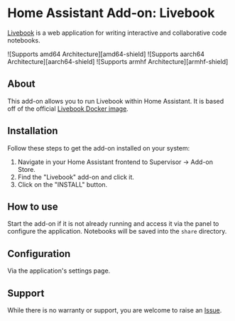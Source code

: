 # Home Assistant Add-on: Livebook

[Livebook](https://livebook.dev) is a web application for writing interactive and collaborative code notebooks.

![Supports amd64 Architecture][amd64-shield] ![Supports aarch64 Architecture][aarch64-shield] ![Supports armhf Architecture][armhf-shield]

## About

This add-on allows you to run Livebook within Home Assistant. It is based off of the official [Livebook Docker image](https://github.com/livebook-dev/livebook).

## Installation

Follow these steps to get the add-on installed on your system:

1. Navigate in your Home Assistant frontend to Supervisor -> Add-on Store.
2. Find the "Livebook" add-on and click it.
3. Click on the "INSTALL" button.

## How to use

Start the add-on if it is not already running and access it via the panel to configure the application. Notebooks will be saved into the `share` directory.

## Configuration

Via the application's settings page.

## Support

While there is no warranty or support, you are welcome to raise an [Issue](https://github.com/evilmarty/hassio-addons/issues).

